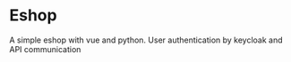 # Eshop
 A simple eshop with vue and python. User authentication by keycloak and API communication 
